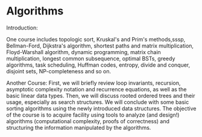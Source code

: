 # Algorithms

Introduction:

One course includes topologic sort, Kruskal's and Prim's methods,sssp, Bellman-Ford, Dijkstra's algorithm, shortest paths and matrix multiplication, Floyd-Warshall algorithm, dynamic programming, matrix chain multiplication, longest common subsequence, optimal BSTs, greedy algorithms, task scheduling, Huffman codes, entropy, divide and conquer, disjoint sets, NP-completeness and so on. 


Another Course: First, we will briefly review loop invariants, recursion, asymptotic complexity notation and recurrence equations, as well as the basic linear data types. Then, we will discuss rooted ordered trees and their usage, especially as search structures. We will conclude with some basic sorting algorithms using the newly introduced data structures. The objective of the course is to acquire facility using tools to analyze (and design!) algorithms (computational complexity, proofs of correctness) and structuring the information manipulated by the algorithms.